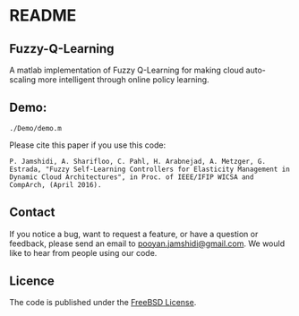 # README

## Fuzzy-Q-Learning
A matlab implementation of Fuzzy Q-Learning for making cloud auto-scaling more intelligent through online policy learning.

## Demo:
```
./Demo/demo.m
```

Please cite this paper if you use this code:
```
P. Jamshidi, A. Sharifloo, C. Pahl, H. Arabnejad, A. Metzger, G. Estrada, "Fuzzy Self-Learning Controllers for Elasticity Management in Dynamic Cloud Architectures", in Proc. of IEEE/IFIP WICSA and CompArch, (April 2016).
```

## Contact

If you notice a bug, want to request a feature, or have a question or feedback, please send an email to pooyan.jamshidi@gmail.com. We would like to hear from people using our code.

## Licence

The code is published under the [FreeBSD License](https://github.com/pooyanjamshidi/Fuzzy-Q-Learning/blob/master/LICENSE.txt).
